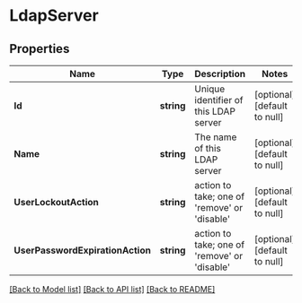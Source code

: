 # LdapServer

## Properties
Name | Type | Description | Notes
------------ | ------------- | ------------- | -------------
**Id** | **string** | Unique identifier of this LDAP server | [optional] [default to null]
**Name** | **string** | The name of this LDAP server | [optional] [default to null]
**UserLockoutAction** | **string** | action to take; one of &#39;remove&#39; or &#39;disable&#39; | [optional] [default to null]
**UserPasswordExpirationAction** | **string** | action to take; one of &#39;remove&#39; or &#39;disable&#39; | [optional] [default to null]

[[Back to Model list]](../README.md#documentation-for-models) [[Back to API list]](../README.md#documentation-for-api-endpoints) [[Back to README]](../README.md)


